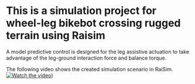 This is a simulation project for wheel-leg bikebot crossing rugged terrain using Raisim
==========================
A model predictive control is designed for the leg assistive
actuation to take advantage of the leg-ground interaction force
and balance torque.

The following video shows the created simulation scenario in RaiSim.
[![Watch the video](https://user-images.githubusercontent.com/35949664/177945929-40849e89-40bb-4c1d-a30c-74fcec280bb1.png)](https://youtu.be/YZMGbSeeLnE))

